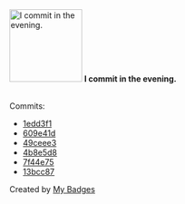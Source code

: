 <img src="https://my-badges.github.io/my-badges/evening-commits.png" alt="I commit in the evening." title="I commit in the evening." width="128">
<strong>I commit in the evening.</strong>
<br><br>

Commits:

- <a href="https://github.com/ksysoev/make-it-public/commit/1edd3f1ba6c620ef646e2b61a2f840dfc4d54981">1edd3f1</a>
- <a href="https://github.com/ksysoev/make-it-public/commit/609e41d3ad6d38ac1c1bf29960cf3a4c3e93284e">609e41d</a>
- <a href="https://github.com/ksysoev/make-it-public/commit/49ceee345e39c1aeca65a02c4ca160c152d3e548">49ceee3</a>
- <a href="https://github.com/ksysoev/make-it-public/commit/4b8e5d838fb4da93fbda972d7387ebab55f59e3b">4b8e5d8</a>
- <a href="https://github.com/ksysoev/make-it-public/commit/7f44e7525e075be64446d68bead6ab88cff4688b">7f44e75</a>
- <a href="https://github.com/ksysoev/make-it-public/commit/13bcc87e1065c3943aafad34d4740b4aea7fac41">13bcc87</a>


Created by <a href="https://github.com/my-badges/my-badges">My Badges</a>